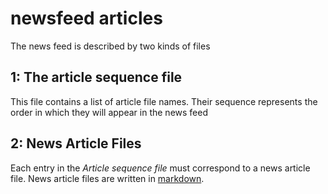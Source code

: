# newsfeed articles

The news feed is described by two kinds of files

## 1: The article sequence file

This file contains a list of article file names.
Their sequence represents the order in which they will appear in the news feed

## 2: News Article Files

Each entry in the _Article sequence file_ must correspond to a news article file. News article files are written in [markdown](https://markdown-it.github.io/).